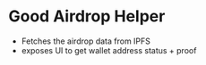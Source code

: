 # Good Airdrop Helper

- Fetches the airdrop data from IPFS
- exposes UI to get wallet address status + proof
